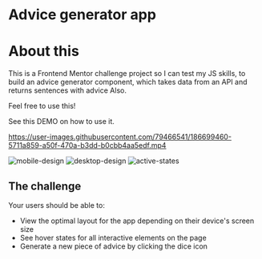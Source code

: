 # Advice generator app

# About this

This is a Frontend Mentor challenge project so I can test my JS skills, to build an advice generator component, which takes data from an API and returns sentences with advice Also.

Feel free to use this!

See this DEMO on how to use it.

https://user-images.githubusercontent.com/79466541/186699460-5711a859-a50f-470a-b3dd-b0cbb4aa5edf.mp4


![mobile-design](https://user-images.githubusercontent.com/79466541/186699288-9aaf9ef3-c4a6-43fa-b120-ce57eb3e5851.jpg)
![desktop-design](https://user-images.githubusercontent.com/79466541/186699296-40687ec3-2915-44d3-b9e9-c903b91441d2.jpg)
![active-states](https://user-images.githubusercontent.com/79466541/186699222-acdc276a-48d5-4046-92ba-23501501aca9.jpg)
## The challenge

Your users should be able to:

- View the optimal layout for the app depending on their device's screen size
- See hover states for all interactive elements on the page
- Generate a new piece of advice by clicking the dice icon
